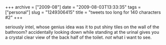 +++
archive = ["2009-08"]
date = "2009-08-03T13:33:35"
tags = ["personal"]
slug = "1249306415"
title = "tweets too long for 140 characters #2"
+++

seriously intel, whose genius idea was it to put shiny tiles on the wall
of the bathroom? accidentally looking down while standing at the urinal
gives you a crystal clear view of the back half of the toilet. _not_ what
i want to see.

